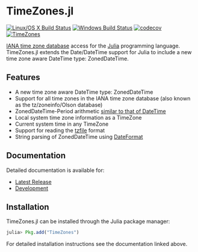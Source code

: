 TimeZones.jl
============

[![Linux/OS X Build Status](https://travis-ci.org/JuliaTime/TimeZones.jl.svg?branch=master)](https://travis-ci.org/JuliaTime/TimeZones.jl)
[![Windows Build Status](https://ci.appveyor.com/api/projects/status/ru96a9u8h83j9ixu/branch/master?svg=true)](https://ci.appveyor.com/project/omus/timezones-jl)
[![codecov](https://codecov.io/gh/JuliaTime/TimeZones.jl/branch/master/graph/badge.svg)](https://codecov.io/gh/JuliaTime/TimeZones.jl)
[![TimeZones](http://pkg.julialang.org/badges/TimeZones_0.4.svg)](http://pkg.julialang.org/?pkg=TimeZones&ver=0.4)

[IANA time zone database](http://www.iana.org/time-zones) access for the [Julia](http://julialang.org/) programming language. TimeZones.jl extends the Date/DateTime support for Julia to include a new time zone aware DateTime type: ZonedDateTime.

## Features

* A new time zone aware DateTime type: ZonedDateTime
* Support for all time zones in the IANA time zone database (also known as the tz/zoneinfo/Olson database)
* ZonedDateTime-Period arithmetic [similar to that of DateTime](http://julia.readthedocs.io/en/latest/manual/dates/#timetype-period-arithmetic)
* Local system time zone information as a TimeZone
* Current system time in any TimeZone
* Support for reading the [tzfile](http://man7.org/linux/man-pages/man5/tzfile.5.html) format
* String parsing of ZonedDateTime using [DateFormat](http://julia.readthedocs.org/en/latest/manual/dates/?highlight=dateformat#constructors)

## Documentation

Detailed documentation is available for:
* [Latest Release](http://timezonesjl.readthedocs.org/en/stable/)
* [Development](http://timezonesjl.readthedocs.org/en/latest/)

## Installation

TimeZones.jl can be installed through the Julia package manager:

```julia
julia> Pkg.add("TimeZones")
```

For detailed installation instructions see the documentation linked above.
